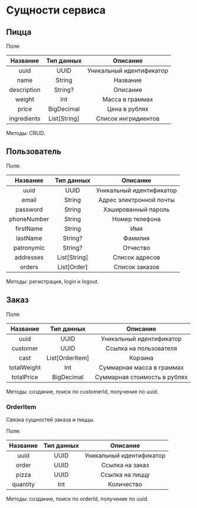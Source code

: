 # Сущности сервиса

## Пицца

Поля:

|   Название    |  Тип данных  |          Описание          |
|:-------------:|:------------:|:--------------------------:|
|     uuid      |     UUID     |  Уникальный идентификатор  |
|     name      |    String    |          Название          |
|  description  |   String?    |          Описание          |
|    weight     |     Int      |      Масса в граммах       |
|     price     |  BigDecimal  |       Цена в рублях        |
|  ingredients  | List[String] |    Список ингридиентов     |

Методы: CRUD.

## Пользователь

Поля:

|  Название   |  Тип данных  |         Описание         |
|:-----------:|:------------:|:------------------------:|
|    uuid     |     UUID     | Уникальный идентификатор |
|    email    |    String    | Адрес электронной почты  |
|  password   |    String    |   Хэшированный  пароль   |
| phoneNumber |    String    |      Номер телефона      |
|  firstName  |    String    |           Имя            |
|  lastName   |   String?    |         Фамилия          |
| patronymic  |   String?    |         Отчество         |
|  addresses  | List[String] |      Список адресов      |
|   orders    | List[Order]  |      Список заказов      |

Методы: регистрация, login и logout.

## Заказ

Поля:

|  Название   |   Тип данных    |           Описание           |
|:-----------:|:---------------:|:----------------------------:|
|    uuid     |      UUID       |   Уникальный идентификатор   |
|  customer   |      UUID       |    Ссылка на пользователя    |
|    cast     | List[OrderItem] |           Корзина            |
| totalWeight |       Int       |  Суммарная масса в граммах   |
| totalPrice  |   BigDecimal    | Суммарная стоимость в рублях |

Методы: создание, поиск по customerId, получение по uuid.

### OrderItem

Связка сущностей заказа и пиццы.

Поля:

| Название | Тип данных |          Описание          |
|:--------:|:----------:|:--------------------------:|
|   uuid   |    UUID    |  Уникальный идентификатор  |
|  order   |    UUID    |      Ссылка на заказ       |
|  pizza   |    UUID    |      Ссылка на пиццу       |
| quantity |    Int     |         Количество         |

Методы: создание, поиск по orderId, получение по uuid.
